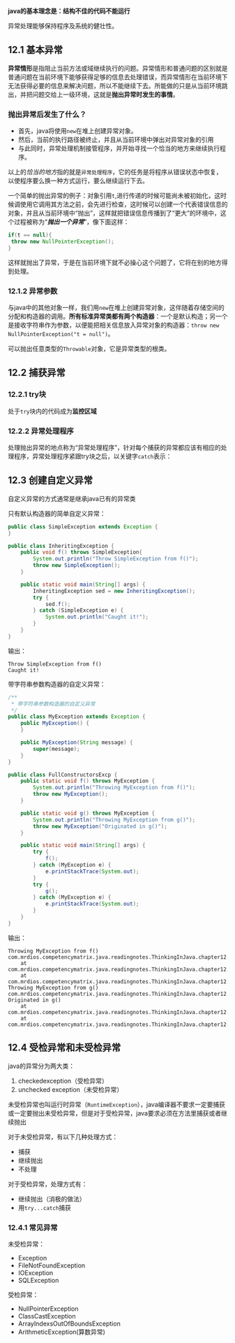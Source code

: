 **java的基本理念是：结构不佳的代码不能运行**

异常处理能够保持程序及系统的健壮性。

## 12.1 基本异常 ##

**异常情形**是指阻止当前方法或域继续执行的问题。异常情形和普通问题的区别就是普通问题在当前环境下能够获得足够的信息去处理错误，而异常情形在当前环境下无法获得必要的信息来解决问题，所以不能继续下去。所能做的只是从当前环境跳出，并把问题交给上一级环境，这就是**抛出异常时发生的事情**。

### 抛出异常后发生了什么？ ###

- 首先，java将使用`new`在堆上创建异常对象。
- 然后，当前的执行路径被终止，并且从当前环境中弹出对异常对象的引用
- 与此同时，异常处理机制接管程序，并开始寻找一个恰当的地方来继续执行程序。

以上的*恰当的地方*指的就是`异常处理程序`，它的任务是将程序从错误状态中恢复，以使程序要么换一种方式运行，要么继续运行下去。

一个简单的抛出异常的例子：对象引用`t`,进行传递的时候可能尚未被初始化，这时候调使用它调用其方法之前，会先进行检查，这时候可以创建一个代表错误信息的对象，并且从当前环境中“抛出”，这样就把错误信息传播到了“更大”的环境中，这个过程被称为“***抛出一个异常***”，像下面这样：

```java
if(t == null){
 throw new NullPointerException();
}
```
这样就抛出了异常，于是在当前环境下就不必操心这个问题了，它将在别的地方得到处理。

### 12.1.2 异常参数 ###

与java中的其他对象一样，我们用`new`在堆上创建异常对象，这伴随着存储空间的分配和构造器的调用。**所有标准异常类都有两个构造器**：一个是默认构造；另一个是接收字符串作为参数，以便能把相关信息放入异常对象的构造器：`throw new NullPointerException("t = null")`。

可以抛出任意类型的`Throwable`对象，它是异常类型的根类。

## 12.2 捕获异常 ##

### 12.2.1 try块 ###
处于`try`块内的代码成为**监控区域**

### 12.2.2 异常处理程序 ###

处理抛出异常的地点称为“异常处理程序”，针对每个捕获的异常都应该有相应的处理程序，异常处理程序紧跟try块之后，以关键字`catch`表示：

## 12.3 创建自定义异常 ##

自定义异常的方式通常是继承java已有的异常类

只有默认构造器的简单自定义异常：
```java
public class SimpleException extends Exception {
}

public class InheritingException {
    public void f() throws SimpleException{
        System.out.println("Throw SimpleException from f()");
        throw new SimpleException();
    }

    public static void main(String[] args) {
        InheritingException sed = new InheritingException();
        try {
            sed.f();
        } catch (SimpleException e) {
            System.out.println("Caught it!");
        }
    }
}
```
输出：
```
Throw SimpleException from f()
Caught it!
```

带字符串参数构造器的自定义异常：

```java
/**
 * 带字符串参数构造器的自定义异常
 */
public class MyException extends Exception {
    public MyException() {
    }

    public MyException(String message) {
        super(message);
    }
}

public class FullConstructorsExcp {
    public static void f() throws MyException {
        System.out.println("Throwing MyException from f()");
        throw new MyException();
    }

    public static void g() throws MyException {
        System.out.println("Throwing MyException from g()");
        throw new MyException("Originated in g()");
    }

    public static void main(String[] args) {
        try {
            f();
        } catch (MyException e) {
            e.printStackTrace(System.out);
        }
        try {
            g();
        } catch (MyException e) {
            e.printStackTrace(System.out);
        }
    }
}
```
输出：
```
Throwing MyException from f()
com.mrdios.competencymatrix.java.readingnotes.ThinkingInJava.chapter12.MyException
	at com.mrdios.competencymatrix.java.readingnotes.ThinkingInJava.chapter12.FullConstructorsExcp.f(FullConstructorsExcp.java:10)
	at com.mrdios.competencymatrix.java.readingnotes.ThinkingInJava.chapter12.FullConstructorsExcp.main(FullConstructorsExcp.java:20)
Throwing MyException from g()
com.mrdios.competencymatrix.java.readingnotes.ThinkingInJava.chapter12.MyException: Originated in g()
	at com.mrdios.competencymatrix.java.readingnotes.ThinkingInJava.chapter12.FullConstructorsExcp.g(FullConstructorsExcp.java:15)
	at com.mrdios.competencymatrix.java.readingnotes.ThinkingInJava.chapter12.FullConstructorsExcp.main(FullConstructorsExcp.java:25)
```

## 12.4 受检异常和未受检异常 ##

java的异常分为两大类：

1. checkedexception（受检异常）
2. unchecked exception（未受检异常）

未受检异常也叫运行时异常（`RuntimeException`），java编译器不要求一定要捕获或一定要抛出未受检异常，但是对于受检异常，java要求必须在方法里捕获或者继续抛出

对于未受检异常，有以下几种处理方式：

- 捕获
- 继续抛出
- 不处理

对于受检异常，处理方式有：

- 继续抛出（消极的做法）
- 用`try...catch`捕获

### 12.4.1 常见异常 ###

未受检异常：

- Exception
- FileNotFoundException
- IOException
- SQLException

受检异常：

- NullPointerException
- ClassCastException
- ArrayIndexsOutOfBoundsException
- ArithmeticException(算数异常)
